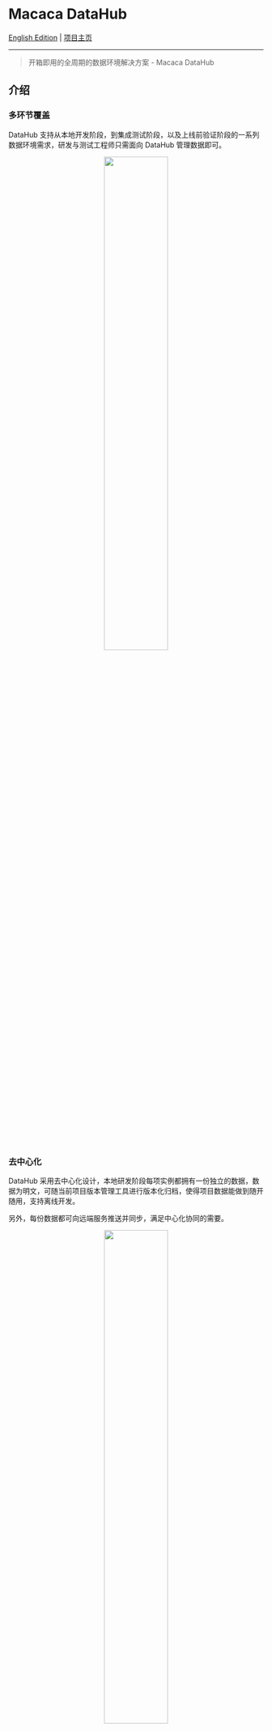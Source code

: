 # Macaca DataHub

[English Edition](./README.md) | [项目主页](//macacajs.github.io/macaca-datahub)

---

> 开箱即用的全周期的数据环境解决方案 - Macaca DataHub

## 介绍

### 多环节覆盖

DataHub 支持从本地开发阶段，到集成测试阶段，以及上线前验证阶段的一系列数据环境需求，研发与测试工程师只需面向 DataHub 管理数据即可。

<div align="center">
  <img src="/macaca-datahub/assets/1556087517572-e20ae953-a33b-414d-99b4-eead40287fc9.png" width="50%" />
</div>

### 去中心化

DataHub 采用去中心化设计，本地研发阶段每项实例都拥有一份独立的数据，数据为明文，可随当前项目版本管理工具进行版本化归档，使得项目数据能做到随开随用，支持离线开发。

另外，每份数据都可向远端服务推送并同步，满足中心化协同的需要。

<div align="center">
  <img src="/macaca-datahub/assets/1556087528896-efb81a7c-8f28-4c68-9738-5a0b1131c61d.png" width="50%" />
</div>

### 数据流动管理

DataHub 采用单向数据流动的原则，使当前项目下的数据状态及时变更。

<div align="center">
  <img src="/macaca-datahub/assets/1556087394548-1119e4c3-eb64-4e42-8cb8-b4b2a950478d.png" width="50%" />
</div>

### 文档一致性

DataHub 将 Mock 数据与字段描述整合处理，自动生成接口文档。使得文档能够与交互字段随时保持一致。

<div align="center">
  <img src="/macaca-datahub/assets/1556087404156-e5c9fdc0-9211-4b2f-8e1e-055b9592bcb6.png" width="75%" />
</div>

### 场景管理

DataHub 采用多场景设计，能够根据场景名称进行数据分组，同时提供了场景数据的增、删、改，可以通过 DataHub 的面板界面进行操作。

Datahub 可以定义动态路径，底层使用的是 [path-to-regexp](https://github.com/pillarjs/path-to-regexp) 。

| DataHub API 定义 | 匹配的 URL 路径      |
| ----             | ----                 |
| api1/books       | api1/books           |
| api2/:foo/:bar   | api2/group/project   |
| api3/:id         | api3/fred            |
| api3/:id         | api3/baz             |

<div align="center">
  <img src="/macaca-datahub/assets/1556087414287-dd7ee841-564c-434a-8516-df9b1474246c.png" width="75%" />
</div>

### 快照录入

DataHub 兼备代理功能，会将最近请求的实时响应保存下来，便于归档。也就是说你可以通过已归档的快照随时复现当时的场景。

<div align="center">
  <img src="/macaca-datahub/assets/1556087541969-d45b0057-0611-4445-8faa-c78f8e9b4f43.png" width="75%" />
</div>

### 自动化测试

通过[场景转换 API](https://macacajs.github.io/macaca-wd/#switchScene) 与测试用例的配合使用，可以做到较高的测试覆盖率。

<div align="center">
  <img src="/macaca-datahub/assets/1556087551195-fad4b4e9-64ed-49ad-b05f-bdf2475a38d4.png" width="75%" />
</div>

<div align="center">
  <img src="/macaca-datahub/assets/1556087563001-4116b28e-1c7f-4fb6-88dd-0a1bbe4cbe90.png" width="75%" />
</div>

<div align="center">
  <img src="/macaca-datahub/assets/1556087580825-d073ffc3-c2ef-4e47-a165-6a4c5f8f87b4.png" width="75%" />
</div>

## License

The MIT License (MIT)
